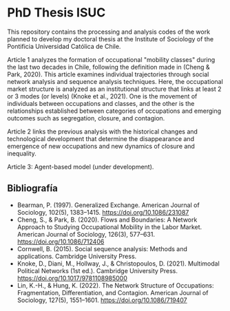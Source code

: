 # PhD Thesis ISUC

This repository contains the processing and analysis codes of the work planned to develop my doctoral thesis at the Institute of Sociology of the Pontificia Universidad Católica de Chile.

Article 1 analyzes the formation of occupational "mobility classes" during the last two decades in Chile, following the definition made in (Cheng & Park, 2020). This article examines individual trajectories through social network analysis and sequence analysis techniques. Here, the occupational market structure is analyzed as an institutional structure that links at least 2 or 3 modes (or levels) (Knoke et al., 2021). One is the movement of individuals between occupations and classes, and the other is the relationships established between categories of occupations and emerging outcomes such as segregation, closure, and contagion.

Article 2 links the previous analysis with the historical changes and technological development that determine the disappearance and emergence of new occupations and new dynamics of closure and inequality.

Article 3: Agent-based model (under development).

## Bibliografía 

- Bearman, P. (1997). Generalized Exchange. American Journal of Sociology, 102(5), 1383–1415. https://doi.org/10.1086/231087
- Cheng, S., & Park, B. (2020). Flows and Boundaries: A Network Approach to Studying Occupational Mobility in the Labor Market. American Journal of Sociology, 126(3), 577–631. https://doi.org/10.1086/712406
- Cornwell, B. (2015). Social sequence analysis: Methods and applications. Cambridge University Press.
- Knoke, D., Diani, M., Hollway, J., & Christopoulos, D. (2021). Multimodal Political Networks (1st ed.). Cambridge University Press. https://doi.org/10.1017/9781108985000
- Lin, K.-H., & Hung, K. (2022). The Network Structure of Occupations: Fragmentation, Differentiation, and Contagion. American Journal of Sociology, 127(5), 1551–1601. https://doi.org/10.1086/719407



